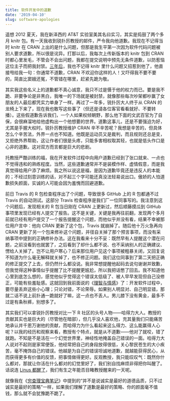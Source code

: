```yaml
---
title: 软件开发中的道歉
date: '2019-04-10'
slug: software-apologies
---
```


遥想 2012 夏天，我在新泽西的 AT&T 实验室美其名曰实习，其实是捣鼓了两个多月 knitr 包。有一天我收到锐扑厉教授的邮件，严令我向他道歉。我现在不记得当时 knitr 在 CRAN 上出的是什么问题，但那是我生平第一次因为软件代码问题被别人要求道歉，所以很是诧异。打那以后，我每次上传新版本的 knitr 包到 CRAN 时都心里发毛，不管会不会出问题，我都在提交说明中预先无条件道歉，以防惹恼这位主子而把我封禁。[三年后](https://www.weibo.com/2514669664/CaScK6Srx)，我也不记得 knitr 里什么问题又招惹到他了，他直接甩给我一句：你通常不道歉，CRAN 不欢迎你这样的人！又吓得我不要不要的，简直比窦娥还冤，不管错在哪里，赶紧先跪为敬。

其实我这些名义上的道歉都不真心诚意，我只不过是慑于他的权力而已。要是我不跪、非要争论是非黑白，我唯一的下场就是被封禁，就像那些每次吵架都吵赢了女朋友的人最后都凭实力单身了一样。再过了一年多，锐扑厉大人终于从 CRAN 的龙椅上下来了，现在我也敢写这些事了（但还是请各位客官看看就好、不要转播）。这些假道歉告诉我们，一个人如果权倾朝野，那么他下面的文武百官为了自保，会很麻溜地给他虚构出一个他想要的世界。道歉这事儿，还是不要强迫为好，尤其是手握大权时。锐扑厉教授维护 CRAN 辛不辛苦呢？我想是辛苦的，但具体怎么个辛苦法，外界一点也不知道。他既是运动员又是裁判，而且规则还总是变，又拒绝外界帮助，这让作者们很是头疼，只能多害相权取其轻，也就是低头作口是心非的道歉。这对双方而言都是巨大的悲剧。

托教授严酷训练的福，我在开发软件过程中向用户道歉已经到了张口就来、一点也不觉得违和的熟练程度。当然，这些道歉通常并不是装模作样、虚情假意，而是我真觉得给用户添了麻烦。我之所以说这是福，是因为道歉毕竟还是违反人的本能的；不经过刻意训练的话，对不起三个字可能还真没法轻易说出口。傲娇的人怕道歉损失颜面，实诚的人可能会因为羞愧而回避道歉。

<!-- https://github.com/r-lib/devtools/issues/1979 -->

前日 Travis 的 R 包检查程序出了个问题，导致很多 GitHub 上的 R 包都通不过 Travis 的自动测试。这部分 Travis 检查程序是我们厂一位同事写的。我注意到这个问题后，发现相关的 R 包当日刚在 CRAN 上更新过，然后顺藤摸瓜到 GitHub 事项里发现已经有人提交了报告。这不是关键，关键是我再往前翻，发现两个多月前就已经有用户提交了一个报告提醒这个问题，而他似乎并没有看，结果不幸被那位用户言中：他向 CRAN 更新了这个包，Travis 就崩掉了。随后他十万火急再向 CRAN 更新了另一个包来修补这个问题，并径自关掉了那个预言事项，而没有采纳事项中提到的正确修补办法。这在我看来十分不妥：既然早有人提醒这个潜在问题，之前没看到也就罢了，之后看到了却什么都不说、也不采纳别人的正确建议、愣给人关掉了。岂不让用户寒心？后来那位用户见这个事项被粗暴关闭，又回复说不知道为什么毫无解释就关掉了，也不修正问题。我们这位同事到了第二天把正确的修正提交了上去，但仍然什么都没说。我非常想提醒他起码去说句谢谢并致歉，但我觉得这种事情似乎提醒了比不提醒更尴尬，所以我把话憋了回去。我不知道他心里到底怎么想的，感觉他似乎觉得这个错误太低级了、被人早早发现但自己没修正，可能有些羞耻感。这就回到我前面说的《[理智与情感](/cn/2018/12/open-wars/)》了：开发软件过程中，要尽量丢弃这些小心理；只论对错，不论荣辱。如果别人明显对、自己明显错，那就二话不说上前扑通一跪就好了嘛，这一点也不丢人。男儿膝下没有黄金，最多不过是有条秋裤，别想多了。

其实我们可以拿锐扑厉教授对比一下 R 社区的头号人物——哈得力大人。教授的贡献其实也是巨大的（尽管他在暗部），但几乎没人喜欢他，充其量我们只能痛苦地承认并千恩万谢他的贡献，而哈得力为什么看起来这么得力、这么能赢得人心呢？以我的经历和观察来看，教授有个特点，就是从不道歉——他对了就咬，错了就跑。不知是不是活在一个幻觉世界里，神经性地掩盖自己错误的一面。哈得力大人说对不起则是家常便饭，他经常把自己的身段放得很低，关心黎民苍生的大小疾苦，毫不掩饰自己的错误。他越是为自己的错误坦诚地道歉，就越能获得民心，从而获得更多有价值的反馈，把事情做得更好。反观教授，我只能叹叹气：既然你什么都对，那就让你活在什么都对的幻觉里好了，我们别自找麻烦非得把你叫醒了。话说连 [Linus 都醒了](/cn/2018/09/linus-apology/)，我们有生之年能否目睹教授醒来的一天呢。

就像我在《[穷查理宝典笔记](/cn/2018/08/poor-charlies-almanack/)》中提到的“并不是说诚实是最好的道德品质，只不过诚实是最好的策略”一样，如果我们理解了道歉是最好的策略、你的颜面毫不值钱，那么就不会犹豫跪不跪了。
